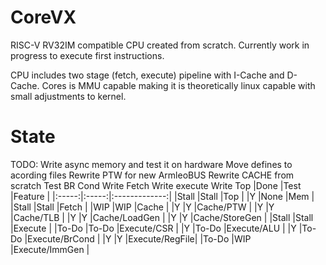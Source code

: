 # CoreVX

RISC-V RV32IM compatible CPU created from scratch. Currently work in progress to execute first instructions.

CPU includes two stage (fetch, execute) pipeline with I-Cache and D-Cache. Cores is MMU capable making it is theoretically linux capable with small adjustments to kernel.


# State
TODO:
    Write async memory and test it on hardware
    Move defines to acording files
    Rewrite PTW for new ArmleoBUS
    Rewrite CACHE from scratch
    Test BR Cond
    Write Fetch
    Write execute
    Write Top
|Done   |Test   |Feature        |
|:-----:|:-----:|:-------------:|
|Stall  |Stall  |Top            |
|Y      |None   |Mem            |
|Stall  |Stall  |Fetch          |
|WIP    |WIP    |Cache          |
|Y      |Y      |Cache/PTW      |
|Y      |Y      |Cache/TLB      |
|Y      |Y      |Cache/LoadGen  |
|Y      |Y      |Cache/StoreGen |
|Stall  |Stall  |Execute        |
|To-Do  |To-Do  |Execute/CSR    |
|Y      |To-Do  |Execute/ALU    |
|Y      |To-Do  |Execute/BrCond |
|Y      |Y      |Execute/RegFile|
|To-Do  |WIP    |Execute/ImmGen |
